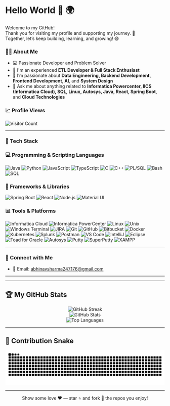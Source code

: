 # Hello World 👋 🌍

Welcome to my GitHub!  
Thank you for visiting my profile and supporting my journey. 🚀  
Together, let’s keep building, learning, and growing! 😄


### 👨‍💻 About Me

- 💻 Passionate Developer and Problem Solver
- 🔭 I'm an experienced **ETL Developer & Full Stack Enthusiast**
- 🌱 I’m passionate about **Data Engineering, Backend Development, Frontend Development, AI**, and **System Design**
- 💬 Ask me about anything related to **Informatica Powercenter, IICS (Informatica Cloud), SQL, Linux, Autosys, Java, React, Spring Boot**, and **Cloud Technologies**
  


### 📈 Profile Views

![Visitor Count](https://komarev.com/ghpvc/?username=abhinavsharma2471716&color=blue&style=flat)

---

### 🧰 Tech Stack


### 💻 Programming & Scripting Languages
![Java](https://img.shields.io/badge/Java-007396?style=flat&logo=java&logoColor=white)
![Python](https://img.shields.io/badge/Python-3776AB?style=flat&logo=python&logoColor=white)
![JavaScript](https://img.shields.io/badge/JavaScript-F7DF1E?style=flat&logo=javascript&logoColor=black)
![TypeScript](https://img.shields.io/badge/TypeScript-3178C6?style=flat&logo=typescript&logoColor=white)
![C](https://img.shields.io/badge/C-00599C?style=flat&logo=c&logoColor=white)
![C++](https://img.shields.io/badge/C++-00599C?style=flat&logo=c%2B%2B&logoColor=white)
![PL/SQL](https://img.shields.io/badge/PL%2FSQL-F80000?style=flat&logo=oracle&logoColor=white)
![Bash](https://img.shields.io/badge/Bash-4EAA25?style=flat&logo=gnubash&logoColor=white)
![SQL](https://img.shields.io/badge/SQL-025E8C?style=flat&logo=postgresql&logoColor=white)

### 🧱 Frameworks & Libraries
![Spring Boot](https://img.shields.io/badge/Spring%20Boot-6DB33F?style=flat&logo=spring-boot&logoColor=white)
![React](https://img.shields.io/badge/React-61DAFB?style=flat&logo=react&logoColor=black)
![Node.js](https://img.shields.io/badge/Node.js-339933?style=flat&logo=node.js&logoColor=white)
![Material UI](https://img.shields.io/badge/Material--UI-007FFF?style=flat&logo=mui&logoColor=white)

### 📊 Tools & Platforms
![Informatica Cloud](https://img.shields.io/badge/Informatica%20Cloud-F37021?style=flat)
![Informatica PowerCenter](https://img.shields.io/badge/Informatica%20PowerCenter-F37021?style=flat)
![Linux](https://img.shields.io/badge/Linux-FCC624?style=flat&logo=linux&logoColor=black)
![Unix](https://img.shields.io/badge/Unix-003B57?style=flat&logo=gnubash&logoColor=white)
![Windows Terminal](https://img.shields.io/badge/Windows%20Terminal-0078D7?style=flat&logo=windows-terminal&logoColor=white)
![JIRA](https://img.shields.io/badge/JIRA-0052CC?style=flat&logo=jira&logoColor=white)
![Git](https://img.shields.io/badge/Git-F05032?style=flat&logo=git&logoColor=white)
![GitHub](https://img.shields.io/badge/GitHub-181717?style=flat&logo=github&logoColor=white)
![Bitbucket](https://img.shields.io/badge/Bitbucket-0052CC?style=flat&logo=bitbucket&logoColor=white)
![Docker](https://img.shields.io/badge/Docker-2496ED?style=flat&logo=docker&logoColor=white)
![Kubernetes](https://img.shields.io/badge/Kubernetes-326CE5?style=flat&logo=kubernetes&logoColor=white)
![Splunk](https://img.shields.io/badge/Splunk-000000?style=flat&logo=splunk&logoColor=white)
![Postman](https://img.shields.io/badge/Postman-FF6C37?style=flat&logo=postman&logoColor=white)
![VS Code](https://img.shields.io/badge/VS%20Code-007ACC?style=flat&logo=visual-studio-code&logoColor=white)
![IntelliJ](https://img.shields.io/badge/IntelliJ%20IDEA-000000?style=flat&logo=intellijidea&logoColor=white)
![Eclipse](https://img.shields.io/badge/Eclipse-2C2255?style=flat&logo=eclipse&logoColor=white)
![Toad for Oracle](https://img.shields.io/badge/Toad%20for%20Oracle-FF9900?style=flat)
![Autosys](https://img.shields.io/badge/Autosys-2C3E50?style=flat)
![Putty](https://img.shields.io/badge/Putty-2C3E50?style=flat)
![SuperPutty](https://img.shields.io/badge/SuperPutty-2C3E50?style=flat)
![XAMPP](https://img.shields.io/badge/XAMPP-FB7A24?style=flat&logo=xampp&logoColor=white)


---

### 🔗 Connect with Me

- 📧 Email: abhinavsharma247176@gmail.com 

---

---

## 🏆 My GitHub Stats

<p align="center">
  <img src="https://github-readme-streak-stats.herokuapp.com/?user=abhinavsharma2471716&theme=tokyonight" alt="GitHub Streak" />
  <br/>
  <img src="https://github-readme-stats.vercel.app/api?username=abhinavsharma2471716&show_icons=true&theme=tokyonight" alt="GitHub Stats" />
  <br/>
  <img src="https://github-readme-stats.vercel.app/api/top-langs/?username=abhinavsharma2471716&layout=compact&theme=tokyonight" alt="Top Languages" />
</p>

---

## 🐍 Contribution Snake

![snake gif](https://github.com/abhinavsharma2471716/abhinavsharma2471716/blob/output/github-contribution-grid-snake.svg)

---

<p align="center">
  Show some love ❤️ — star ⭐ and fork 🍴 the repos you enjoy!
</p>

